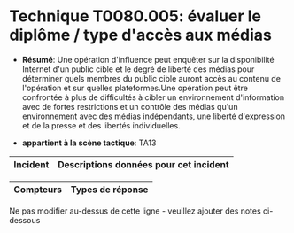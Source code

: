 # Technique T0080.005: évaluer le diplôme / type d'accès aux médias

* **Résumé**: Une opération d'influence peut enquêter sur la disponibilité Internet d'un public cible et le degré de liberté des médias pour déterminer quels membres du public cible auront accès au contenu de l'opération et sur quelles plateformes.Une opération peut être confrontée à plus de difficultés à cibler un environnement d'information avec de fortes restrictions et un contrôle des médias qu'un environnement avec des médias indépendants, une liberté d'expression et de la presse et des libertés individuelles.

* **appartient à la scène tactique**: TA13


|Incident |Descriptions données pour cet incident |
|-------- |-------------------- |



|Compteurs |Types de réponse |
|-------- |-------------- |


Ne pas modifier au-dessus de cette ligne - veuillez ajouter des notes ci-dessous